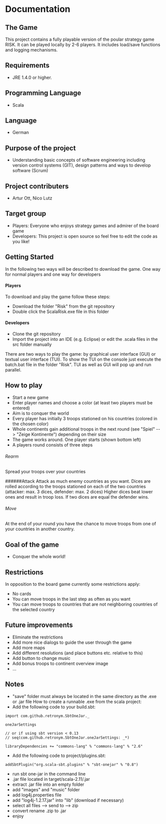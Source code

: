 Documentation
=========================
## The Game
This project contains a fully playable version of the poular strategy game RISK. It can be played locally by 2-6 players. 
It includes load/save functions and logging mechanisms.

## Requirements
* JRE 1.4.0 or higher.

## Programming Language
* Scala

## Language
* German

## Purpose of the project
* Understanding basic concepts of software engineering including version control systems (GIT), design patterns and ways to develop software (Scrum)

## Project contributers
* Artur Ott, Nico Lutz


## Target group
* Players: Everyone who enjoys strategy games and admirer of the board game
* Developers: This project is open source so feel free to edit the code as you like!

## Getting Started
In the following two ways will be described to download the game. One way for normal players and one way for developers

#### Players
To download and play the game follow these steps:
* Download the folder "Risk" from the git repository
* Double click the ScalaRisk.exe file in this folder

#### Developers
* Clone the git repository
* Import the project into an IDE (e.g. Eclipse) or edit the .scala files in the src folder manually

There are two ways to play the game: by graphical user interface (GUI) or textual user interface (TUI).
To show the TUI on the console just execute the batch.bat file in the folder "Risk". TUI as well as GUI will pop up and run parallel.

## How to play
* Start a new game
* Enter player names and choose a color (at least two players  must be entered)
* Aim is to conquer the world
* Every player has initially 3 troops stationed on his countries (colored in the chosen color)
* Whole continents gain additional troops in the next round (see "Spiel" --> "Zeige Kontinente") depending on their size
* The game works around. One player starts (shown bottom left)
* A players round consists of three steps

###### Rearm
Spread your troops over your countries

######Attack
Attack as much enemy countries as you want.
Dices are rolled according to the troops stationed on each of the two countries (attacker: max. 3 dices, defender: max. 2 dices)
Higher dices beat lower ones and result in troop loss. If two dices are equal the defender wins.

###### Move
 At the end of your round you have the chance to move troops from one of your countries in another country.


## Goal of the game
* Conquer the whole world!

## Restrictions
In opposition to the board game currently some restrictions apply:
* No cards
* You can move troops in the last step as often as you want
* You can move troops to countries that are not neighboring countries of the selected country

## Future improvements
* Eliminate the restrictions
* Add more nice dialogs to guide the user through the game
* Add more maps
* Add different resolutions (and place buttons etc. relative to this)
* Add button to change music
* Add bonus troops to continent overview image
* ...

## Notes
* "save" folder must always be located in the same directory as the .exe or .jar file
How to create a runnable .exe from the scala project:
* Add the following code to your build.sbt:
```
import com.github.retronym.SbtOneJar._

oneJarSettings

// or if using sbt version < 0.13
// seq(com.github.retronym.SbtOneJar.oneJarSettings: _*)

libraryDependencies += "commons-lang" % "commons-lang" % "2.6"
```
* Add the following code to project/plugins.sbt:
```
addSbtPlugin("org.scala-sbt.plugins" % "sbt-onejar" % "0.8")
```
* run sbt one-jar in the command line 
* .jar file located in target/scala-2.11/<name>.jar
* extract .jar file into an empty folder
* add "images" and "music" folder
* add log4j.properties file
* add "log4j-1.2.17.jar" into "lib" (download if necessary)
* select all files --> send to --> zip
* convert rename .zip to .jar
* enjoy

